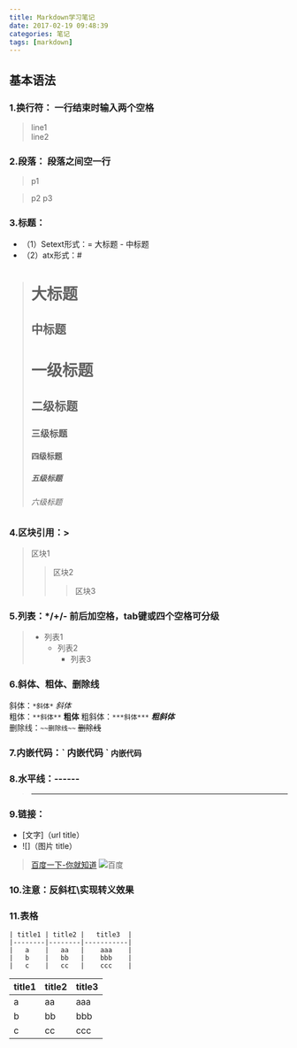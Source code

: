 ```yaml
---
title: Markdown学习笔记
date: 2017-02-19 09:48:39
categories: 笔记
tags: [markdown]
---
```


基本语法
----------  

### 1.换行符： 一行结束时输入两个空格
>line1  
>line2  

### 2.段落： 段落之间空一行  
>p1

>p2
>p3  
<!--more-->
### 3.标题：
+ （1）Setext形式：= 大标题 - 中标题  
+ （2）atx形式：#  
>大标题
>====== 
>中标题
>------ 
># 一级标题  
>## 二级标题  
>### 三级标题  
>#### 四级标题  
>##### 五级标题  
>###### 六级标题  

### 4.区块引用：\>  
>区块1
>>区块2
>>>区块3  


### 5.列表：*/+/-  前后加空格，tab键或四个空格可分级
>* 列表1
>    + 列表2
>        - 列表3  

### 6.斜体、粗体、删除线
斜体：`*斜体*`   *斜体*  
粗体：`**斜体**`   **粗体**
粗斜体：`***斜体***`   ***粗斜体***  
删除线：`~~删除线~~`   ~~删除线~~

### 7.内嵌代码：\` 内嵌代码 \`  ` 内嵌代码 `  

### 8.水平线：------  
>----------------------

### 9.链接：  
+ [文字]（url title）
+ ![]（图片 title）
>[百度一下-你就知道](http://www.baidu.com "百度一下")
>![百度](baidu.png "百度图片")

### 10.注意：反斜杠\实现转义效果

### 11.表格
```
| title1 | title2 |   title3  |
|--------|--------|-----------|
|   a    |   aa   |    aaa    |
|   b    |   bb   |    bbb    |
|   c    |   cc   |    ccc    |
```

| title1 | title2 |   title3  |
|--------|--------|-----------|
|   a    |   aa   |    aaa    |
|   b    |   bb   |    bbb    |
|   c    |   cc   |    ccc    |
